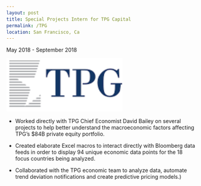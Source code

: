 ```yaml
---
layout: post
title: Special Projects Intern for TPG Capital
permalink: /TPG
location: San Francisco, Ca
---
```

May 2018 - September 2018

![img](https://raw.githubusercontent.com/bencampa/ben_site/master/images/tpg.png)

- Worked directly with TPG Chief Economist David Bailey on several projects to help better understand the macroeconomic factors affecting TPG’s $84B private equity portfolio. 

- Created elaborate Excel macros to interact directly with Bloomberg data feeds in order to display 94 unique economic data points for the 18 focus countries being analyzed. 

- Collaborated with the TPG economic team to analyze data, automate trend deviation notifications and create predictive pricing models.)
